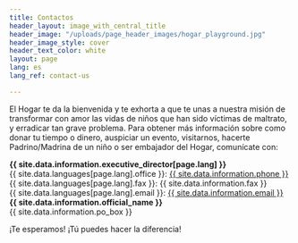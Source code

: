 ```yaml
---
title: Contactos
header_layout: image_with_central_title
header_image: "/uploads/page_header_images/hogar_playground.jpg"
header_image_style: cover
header_text_color: white
layout: page
lang: es
lang_ref: contact-us

---
```

El Hogar te da la bienvenida y te exhorta a que te unas a nuestra misión de transformar con amor las vidas de niños que han sido víctimas de maltrato, y erradicar tan grave problema. Para obtener más información sobre como donar tu tiempo o dinero, auspiciar un evento, visitarnos, hacerte Padrino/Madrina de un niño o ser embajador del Hogar, comunícate con:

<div class="is-size-4 is-cursive">
  <b>
    {{ site.data.information.executive_director[page.lang] }}
  </b>
</div>
<div>
  {{ site.data.languages[page.lang].office }}: <a href="tel:{{ site.data.information.phone }}">{{ site.data.information.phone }}</a>
</div>
<div>
  {{ site.data.languages[page.lang].fax }}: {{ site.data.information.fax }}
</div>
<div>
  {{ site.data.languages[page.lang].email }}: <a href="mailto:{{ site.data.information.email }}">{{ site.data.information.email }}</a>
</div>

<div class="mt-1 is-size-4 is-cursive">
  <b>
    {{ site.data.information.official_name }}
  </b>
</div>
<div>
  {{ site.data.information.po_box }}
</div>

¡Te esperamos! ¡Tú puedes hacer la diferencia!